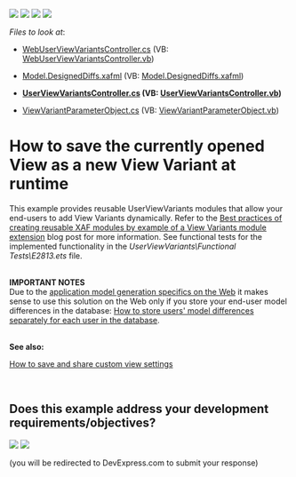 <!-- default badges list -->
![](https://img.shields.io/endpoint?url=https://codecentral.devexpress.com/api/v1/VersionRange/128592731/13.2.7%2B)
[![](https://img.shields.io/badge/Open_in_DevExpress_Support_Center-FF7200?style=flat-square&logo=DevExpress&logoColor=white)](https://supportcenter.devexpress.com/ticket/details/E2813)
[![](https://img.shields.io/badge/📖_How_to_use_DevExpress_Examples-e9f6fc?style=flat-square)](https://docs.devexpress.com/GeneralInformation/403183)
[![](https://img.shields.io/badge/💬_Leave_Feedback-feecdd?style=flat-square)](#does-this-example-address-your-development-requirementsobjectives)
<!-- default badges end -->
<!-- default file list -->
*Files to look at*:

* [WebUserViewVariantsController.cs](./CS/UserViewVariants.Web/WebUserViewVariantsController.cs) (VB: [WebUserViewVariantsController.vb](./VB/UserViewVariants.Web/WebUserViewVariantsController.vb))

* [Model.DesignedDiffs.xafml](./CS/UserViewVariants/Model.DesignedDiffs.xafml) (VB: [Model.DesignedDiffs.xafml](./VB/UserViewVariants/Model.DesignedDiffs.xafml))
* **[UserViewVariantsController.cs](./CS/UserViewVariants/UserViewVariantsController.cs) (VB: [UserViewVariantsController.vb](./VB/UserViewVariants/UserViewVariantsController.vb))**
* [ViewVariantParameterObject.cs](./CS/UserViewVariants/ViewVariantParameterObject.cs) (VB: [ViewVariantParameterObject.vb](./VB/UserViewVariants/ViewVariantParameterObject.vb))
<!-- default file list end -->
# How to save the currently opened View as a new View Variant at runtime


<p>This example provides reusable UserViewVariants modules that allow your end-users to add View Variants dynamically. Refer to the <a href="http://community.devexpress.com/blogs/eaf/archive/2011/07/04/best-practices-of-creating-reusable-xaf-modules-by-example-of-a-view-variants-module-extension.aspx"><u>Best practices of creating reusable XAF modules by example of a View Variants module extension</u></a> blog post for more information. See functional tests for the implemented functionality in the <em>UserViewVariants\Functional Tests\E2813.ets</em> file.</p>
<p><strong><br>IMPORTANT NOTES<br></strong>Due to the <u><a href="http://documentation.devexpress.com/#Xaf/CustomDocument2580">application model generation specifics on the Web</a></u> it makes sense to use this solution on the Web only if you store your end-user model differences in the database: <a href="https://www.devexpress.com/Support/Center/p/K18137">How to store users' model differences separately for each user in the database</a>.<strong><br></strong></p>
<p><strong><br>See also:</strong></p>
<p><a href="https://www.devexpress.com/Support/Center/p/T537863">How to save and share custom view settings</a></p>

<br/>


<!-- feedback -->
## Does this example address your development requirements/objectives?

[<img src="https://www.devexpress.com/support/examples/i/yes-button.svg"/>](https://www.devexpress.com/support/examples/survey.xml?utm_source=github&utm_campaign=xaf-how-to-save-the-currently-opened-view-as-a-new-view-variant-at-runtime&~~~was_helpful=yes) [<img src="https://www.devexpress.com/support/examples/i/no-button.svg"/>](https://www.devexpress.com/support/examples/survey.xml?utm_source=github&utm_campaign=xaf-how-to-save-the-currently-opened-view-as-a-new-view-variant-at-runtime&~~~was_helpful=no)

(you will be redirected to DevExpress.com to submit your response)
<!-- feedback end -->

